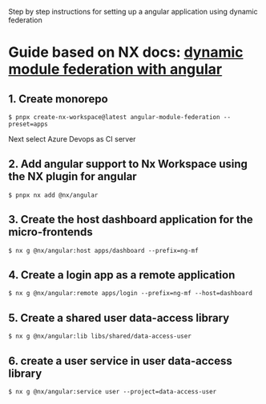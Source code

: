 Step by step instructions for setting up a angular application using dynamic federation

# Guide based on NX docs: [dynamic module federation with angular](https://nx.dev/recipes/angular/dynamic-module-federation-with-angular)

## 1. Create monorepo

```
$ pnpx create-nx-workspace@latest angular-module-federation --preset=apps
```

Next select Azure Devops as CI server

## 2. Add angular support to Nx Workspace using the NX plugin for angular

```
$ pnpx nx add @nx/angular
```

## 3. Create the host dashboard application for the micro-frontends

```
$ nx g @nx/angular:host apps/dashboard --prefix=ng-mf
```

## 4. Create a login app as a remote application

```
$ nx g @nx/angular:remote apps/login --prefix=ng-mf --host=dashboard
```

## 5. Create a shared user data-access library

```
$ nx g @nx/angular:lib libs/shared/data-access-user

```

## 6. create a user service in user data-access library

```
$ nx g @nx/angular:service user --project=data-access-user
```
